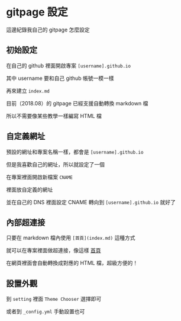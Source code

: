# gitpage 設定

這邊紀錄我自己的 gitpage 怎麼設定

## 初始設定

在自己的 github 裡面開啟專案 `[username].github.io`

其中 username 要和自己 github 帳號一模一樣

再來建立 `index.md`

目前（2018.08）的 gitpage 已經支援自動轉換 markdown 檔

所以不需要像某些教學一樣編寫 HTML 檔

## 自定義網址

預設的網址和專案名稱一樣，都會是 `[username].github.io`

但是我喜歡自己的網址，所以就設定了一個

在專案裡面開啟新檔案 `CNAME`

裡面放自定義的網址

並在自己的 DNS 裡面設定 CNAME 轉向到 `[username].github.io` 就好了

## 內部超連接

只要在 markdown 檔內使用 `[首頁](index.md)` 這種方式

就可以在專案裡面做超連接，像這樣 [首頁](index.md)

在網頁裡面會自動轉換成對應的 HTML 檔，超級方便的！

## 設置外觀

到 `setting` 裡面 `Theme Chooser` 選擇即可

或者到 `_config.yml` 手動設置也可

